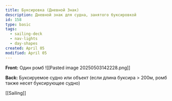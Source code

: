 ```yaml
---
title: Буксировка (Дневной Знак)
description: Дневной знак для судна, занятого буксировкой
id: 158
type: basic
tags:
  - sailing-deck
  - nav-lights
  - day-shapes
created: April 05
modified: April 05
---
```

**Front:**
Один ромб
![[Pasted image 20250503142228.png]]

**Back:**
Буксируемое судно или объект (если длина буксира > 200м, ромб также несет буксирующее судно)

[[Sailing]] 